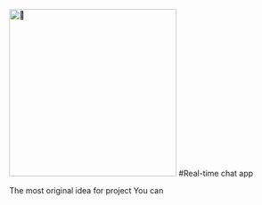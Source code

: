  <img src="https://fonts.gstatic.com/s/e/notoemoji/latest/1f44b/512.gif" alt="👋" width="300" height="300">
#Real-time chat app




The most original idea for project 
You can 
